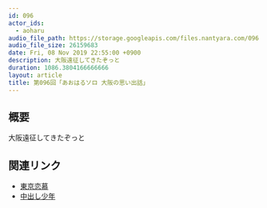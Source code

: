 ```yaml
---
id: 096
actor_ids:
  - aoharu
audio_file_path: https://storage.googleapis.com/files.nantyara.com/096.mp3
audio_file_size: 26159683
date: Fri, 08 Nov 2019 22:55:00 +0900
description: 大阪遠征してきたぞっと
duration: 1086.3804166666666
layout: article
title: 第096回「あおはるソロ 大阪の思い出話」
---
```

## 概要

大阪遠征してきたぞっと

## 関連リンク

* [東京恋慕](https://twitter.com/tokyorenbo)
* [中出し少年](https://nakadashishounen.jimdo.com/)

